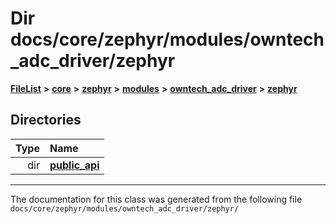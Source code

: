 

# Dir docs/core/zephyr/modules/owntech\_adc\_driver/zephyr



[**FileList**](files.md) **>** [**core**](dir_771164b9325b04f1442f7a3ffa8ecb89.md) **>** [**zephyr**](dir_09002e7ce91f09aeb040dfd1861a47f4.md) **>** [**modules**](dir_6d0fb8ab814c517e7f155fb837e32f72.md) **>** [**owntech\_adc\_driver**](dir_e0b0ebd8181eadf56b45f70b679dd6ce.md) **>** [**zephyr**](dir_fc55e1a77480d908ce2594a494dae021.md)














## Directories

| Type | Name |
| ---: | :--- |
| dir | [**public\_api**](dir_1a23096fc67cd9ffce086a2218b577f7.md) <br> |

























































------------------------------
The documentation for this class was generated from the following file `docs/core/zephyr/modules/owntech_adc_driver/zephyr/`

